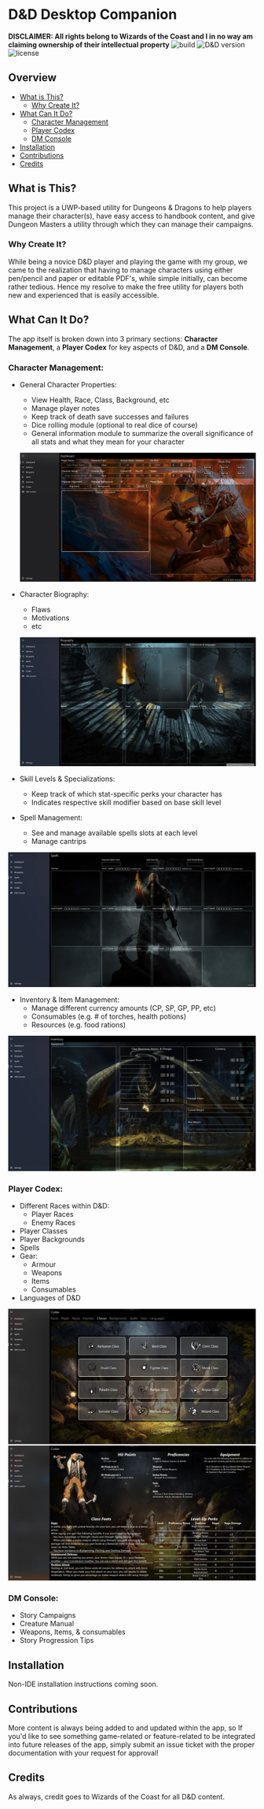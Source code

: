 # D&D Desktop Companion
**DISCLAIMER: All rights belong to Wizards of the Coast and I in no way am claiming ownership of their intellectual property**
![build](https://img.shields.io/badge/build-passing-brightgreen.svg)
![D&D version](https://img.shields.io/badge/D%26D%20desktop%20version-v1.0-blue.svg)
![license](https://img.shields.io/badge/license-MIT-green.svg)
## Overview
- [What is This?](#what-is-this)
  * [Why Create It?](#why-create-it)
- [What Can It Do?](#what-can-it-do)
  * [Character Management](#character-management)
  * [Player Codex](#player-codex)
  * [DM Console](#dm-console)
- [Installation](#installation)
- [Contributions](#contributions)
- [Credits](#credits)
## What is This?
This project is a UWP-based utility for Dungeons & Dragons to help players manage their character(s), have easy access to handbook content, and give Dungeon Masters a utility through which they can manage their campaigns.
### Why Create It?
While being a novice D&D player and playing the game with my group, we came to the realization that having to manage characters using either pen/pencil and paper or editable PDF's, while simple initially, can become rather tedious. Hence my resolve to make the free utility for players both new and experienced that is easily accessible.
## What Can It Do?
The app itself is broken down into 3 primary sections: **Character Management**, a **Player Codex** for key aspects of D&D, and a **DM Console**.
### Character Management:
- General Character Properties:
  + View Health, Race, Class, Background, etc
  + Manage player notes
  + Keep track of death save successes and failures
  + Dice rolling module (optional to real dice of course)
  + General information module to summarize the overall significance of all stats and what they mean for your character
  
  ![dashboard](imgs/dashboard.JPG)
  
- Character Biography:
  + Flaws
  + Motivations
  + etc
  
  ![biography](imgs/biography.JPG)
  
- Skill Levels & Specializations:
  + Keep track of which stat-specific perks your character has
  + Indicates respective skill modifier based on base skill level

- Spell Management:
  + See and manage available spells slots at each level
  + Manage cantrips

![spells](imgs/spells.JPG)

- Inventory & Item Management:
  + Manage different currency amounts (CP, SP, GP, PP, etc)
  + Consumables (e.g. # of torches, health potions)
  + Resources (e.g. food rations)
 
![inventory](imgs/inventory.JPG)


### Player Codex:
- Different Races within D&D:
  + Player Races
  + Enemy Races
- Player Classes
- Player Backgrounds
- Spells
- Gear:
  + Armour
  + Weapons
  + Items
  + Consumables
- Languages of D&D

![codex](imgs/codex.JPG)
![codex-barbarian](imgs/barbarian-codex.JPG)

### DM Console:
- Story Campaigns
- Creature Manual
- Weapons, Items, & consumables
- Story Progression Tips
## Installation
Non-IDE installation instructions coming soon.
## Contributions
More content is always being added to and updated within the app, so If you'd like to see something game-related or feature-related to be integrated into future releases of the app, simply submit an issue ticket with the proper documentation with your request for approval!
## Credits
As always, credit goes to Wizards of the Coast for all D&D content.
